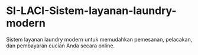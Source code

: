 # SI-LACI-Sistem-layanan-laundry-modern
Sistem layanan laundry modern untuk memudahkan pemesanan, pelacakan, dan pembayaran cucian Anda secara online.
